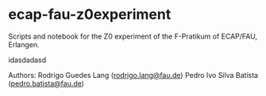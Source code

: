 # ecap-fau-z0experiment
Scripts and notebook for the Z0 experiment of the F-Pratikum of ECAP/FAU, Erlangen.


idasdadasd

Authors:
Rodrigo Guedes Lang (rodrigo.lang@fau.de)
Pedro Ivo Silva Batista (pedro.batista@fau.de)
